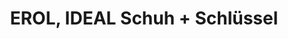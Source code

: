 ---
title: "EROL, IDEAL Schuh + Schlüssel"
url: /bern/erol-ideal-schuh-schluessel/
shop: Eisenwaren
---